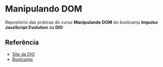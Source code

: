 
# Manipulando DOM
Repositório das práticas do curso **Manipulando DOM** do bootcamp **Impulso JavaScript Evolution** da **DIO**

## Referência
 - [Site da DIO](https://dio.me)
 - [Bootcamp](https://web.dio.me/track/214643d2-7f11-430b-ada2-4319b0db6327)

